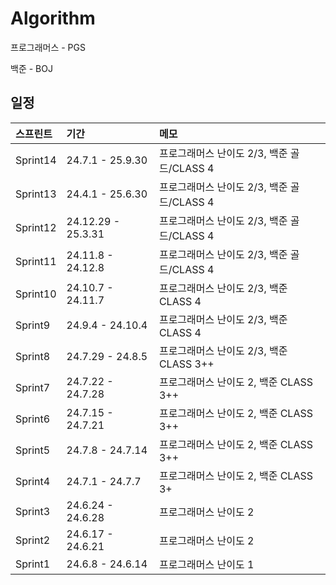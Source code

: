 # Algorithm

프로그래머스 - PGS

백준 - BOJ

## 일정

| <b>스프린트</b> | <b>기간</b> | <b>메모</b> |
| :-------------- | :------------------ | :------------------ |
| Sprint14        | 24.7.1 - 25.9.30 | 프로그래머스 난이도 2/3, 백준 골드/CLASS 4 |
| Sprint13        | 24.4.1 - 25.6.30 | 프로그래머스 난이도 2/3, 백준 골드/CLASS 4 |
| Sprint12        | 24.12.29 - 25.3.31 | 프로그래머스 난이도 2/3, 백준 골드/CLASS 4 |
| Sprint11        | 24.11.8 - 24.12.8 | 프로그래머스 난이도 2/3, 백준 골드/CLASS 4 |
| Sprint10        | 24.10.7 - 24.11.7 | 프로그래머스 난이도 2/3, 백준 CLASS 4 |
| Sprint9        | 24.9.4 - 24.10.4 | 프로그래머스 난이도 2/3, 백준 CLASS 4 |
| Sprint8        | 24.7.29 - 24.8.5 | 프로그래머스 난이도 2/3, 백준 CLASS 3++ |
| Sprint7        | 24.7.22 - 24.7.28 | 프로그래머스 난이도 2, 백준 CLASS 3++ |
| Sprint6        | 24.7.15 - 24.7.21 | 프로그래머스 난이도 2, 백준 CLASS 3++ |
| Sprint5        | 24.7.8 - 24.7.14 | 프로그래머스 난이도 2, 백준 CLASS 3++ |
| Sprint4        | 24.7.1 - 24.7.7 | 프로그래머스 난이도 2, 백준 CLASS 3+ |
| Sprint3        | 24.6.24 - 24.6.28 | 프로그래머스 난이도 2 |
| Sprint2        | 24.6.17 - 24.6.21 | 프로그래머스 난이도 2 |
| Sprint1        | 24.6.8 - 24.6.14 | 프로그래머스 난이도 1 |



